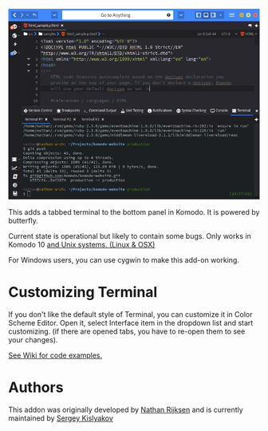 ![Screenshot](screenshot.png)

This adds a tabbed terminal to the bottom panel in Komodo. It is powered by
butterfly.

Current state is operational but likely to contain some bugs. Only works in
Komodo 10 [and Unix systems. (Linux & OSX)](https://github.com/Defman21/komodo-terminal-butterfly/issues/1#issuecomment-221905818)

For Windows users, you can use cygwin to make this add-on working.

# Customizing Terminal

If you don't like the default style of Terminal, you can customize it
in Color Scheme Editor. Open it, select Interface item in the dropdown list and
start customizing. (if there are opened tabs, you have to re-open them to
see your changes).

[See Wiki for code examples.](https://github.com/Defman21/komodo-terminal-butterfly/wiki/Customizing-Terminal)

# Authors

This addon was originally developed by [Nathan Rijksen](https://github.com/Naatan) and is currently maintained by [Sergey Kislyakov](https://github.com/Defman21)
